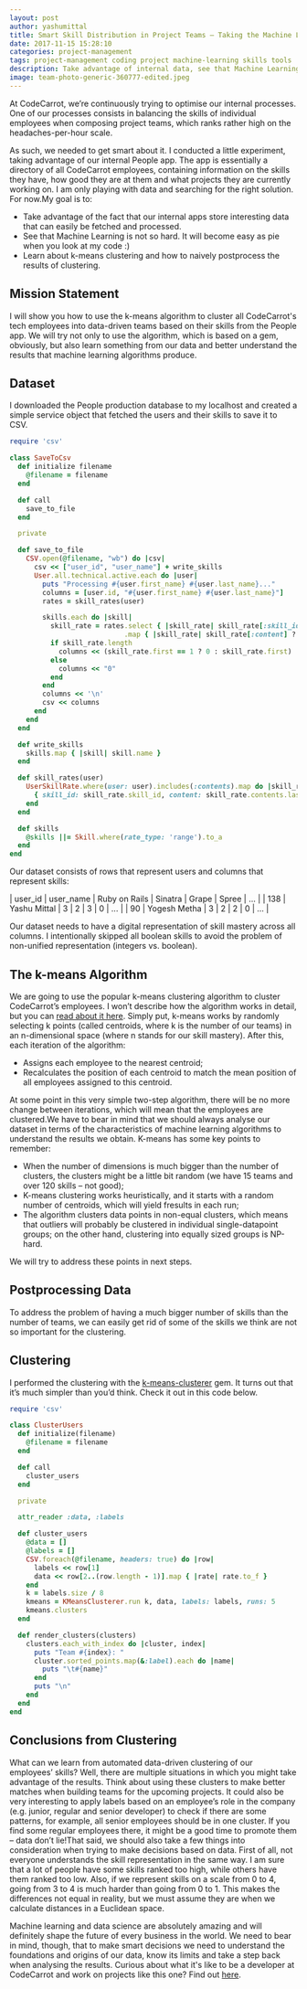 ```yaml
---
layout: post
author: yashumittal
title: Smart Skill Distribution in Project Teams – Taking the Machine Learning Approach
date: 2017-11-15 15:28:10
categories: project-management
tags: project-management coding project machine-learning skills tools
description: Take advantage of internal data, see that Machine Learning is not so hard, and learn about k-means clustering in this hands-on guide.
image: team-photo-generic-360777-edited.jpeg
---
```


At CodeCarrot, we’re continuously trying to optimise our internal processes. One of our processes consists in balancing the skills of individual employees when composing project teams, which ranks rather high on the headaches-per-hour scale.

As such, we needed to get smart about it. I conducted a little experiment, taking advantage of our internal People app. The app is essentially a directory of all CodeCarrot employees, containing information on the skills they have, how good they are at them and what projects they are currently working on. I am only playing with data and searching for the right solution. For now.My goal is to:

* Take advantage of the fact that our internal apps store interesting data that can easily be fetched and processed.
* See that Machine Learning is not so hard. It will become easy as pie when you look at my code :)
* Learn about k-means clustering and how to naively postprocess the results of clustering.

## Mission Statement

I will show you how to use the k-means algorithm to cluster all CodeCarrot's tech employees into data-driven teams based on their skills from the People app. We will try not only to use the algorithm, which is based on a gem, obviously, but also learn something from our data and better understand the results that machine learning algorithms produce.

## Dataset

I downloaded the People production database to my localhost and created a simple service object that fetched the users and their skills to save it to CSV.


```rb
require 'csv'

class SaveToCsv
  def initialize filename
    @filename = filename
  end

  def call
    save_to_file
  end

  private

  def save_to_file
    CSV.open(@filename, "wb") do |csv|
      csv << ["user_id", "user_name"] + write_skills
      User.all.technical.active.each do |user|
        puts "Processing #{user.first_name} #{user.last_name}..."
        columns = [user.id, "#{user.first_name} #{user.last_name}"]
        rates = skill_rates(user)

        skills.each do |skill|
          skill_rate = rates.select { |skill_rate| skill_rate[:skill_id] == skill.id }
                            .map { |skill_rate| skill_rate[:content] ? skill_rate[:content].rate : 0 }
          if skill_rate.length
            columns << (skill_rate.first == 1 ? 0 : skill_rate.first)
          else
            columns << "0"
          end
        end
        columns << '\n'
        csv << columns
      end
    end
  end

  def write_skills
    skills.map { |skill| skill.name }
  end

  def skill_rates(user)
    UserSkillRate.where(user: user).includes(:contents).map do |skill_rate|
      { skill_id: skill_rate.skill_id, content: skill_rate.contents.last }
    end
  end

  def skills
    @skills ||= Skill.where(rate_type: 'range').to_a
  end
end
```

Our dataset consists of rows that represent users and columns that represent skills:


| user_id | user_name | Ruby on Rails | Sinatra | Grape | Spree | ... |
| 138 | Yashu Mittal | 3 | 2 | 3 | 0 | ... |
| 90 | Yogesh Metha | 3 | 2 | 2 | 0 | ... |

Our dataset needs to have a digital representation of skill mastery across all columns. I intentionally skipped all boolean skills to avoid the problem of non-unified representation (integers vs. boolean).

## The k-means Algorithm

We are going to use the popular k-means clustering algorithm to cluster CodeCarrot’s employees. I won’t describe how the algorithm works in detail, but you can [read about it here](//en.wikipedia.org/wiki/K-means_clustering). Simply put, k-means works by randomly selecting k points (called centroids, where k is the number of our teams) in an n-dimensional space (where n stands for our skill mastery). After this, each iteration of the algorithm:

* Assigns each employee to the nearest centroid;
* Recalculates the position of each centroid to match the mean position of all employees assigned to this centroid.

At some point in this very simple two-step algorithm, there will be no more change between iterations, which will mean that the employees are clustered.We have to bear in mind that we should always analyse our dataset in terms of the characteristics of machine learning algorithms to understand the results we obtain. K-means has some key points to remember:

* When the number of dimensions is much bigger than the number of clusters, the clusters might be a little bit random (we have 15 teams and over 120 skills – not good);
* K-means clustering works heuristically, and it starts with a random number of centroids, which will yield fresults in each run;
* The algorithm clusters data points in non-equal clusters, which means that outliers will probably be clustered in individual single-datapoint groups; on the other hand, clustering into equally sized groups is NP-hard.

We will try to address these points in next steps.

## Postprocessing Data

To address the problem of having a much bigger number of skills than the number of teams, we can easily get rid of some of the skills we think are not so important for the clustering.

## Clustering

I performed the clustering with the [k-means-clusterer](//github.com/gbuesing/kmeans-clusterer) gem. It turns out that it’s much simpler than you’d think. Check it out in this code below.

```rb
require 'csv'

class ClusterUsers
  def initialize(filename)
    @filename = filename
  end

  def call
    cluster_users    
  end

  private

  attr_reader :data, :labels

  def cluster_users
    @data = []
    @labels = []
    CSV.foreach(@filename, headers: true) do |row|
      labels << row[1]
      data << row[2..(row.length - 1)].map { |rate| rate.to_f }
    end
    k = labels.size / 8
    kmeans = KMeansClusterer.run k, data, labels: labels, runs: 5
    kmeans.clusters
  end

  def render_clusters(clusters)
    clusters.each_with_index do |cluster, index|
      puts "Team #{index}: "
      cluster.sorted_points.map(&:label).each do |name|
        puts "\t#{name}"
      end
      puts "\n"
    end
  end
end
```

## Conclusions from Clustering

What can we learn from automated data-driven clustering of our employees’ skills? Well, there are multiple situations in which you might take advantage of the results. Think about using these clusters to make better matches when building teams for the upcoming projects. It could also be very interesting to apply labels based on an employee’s role in the company (e.g. junior, regular and senior developer) to check if there are some patterns, for example, all senior employees should be in one cluster. If you find some regular employees there, it might be a good time to promote them – data don’t lie!That said, we should also take a few things into consideration when trying to make decisions based on data. First of all, not everyone understands the skill representation in the same way. I am sure that a lot of people have some skills ranked too high, while others have them ranked too low. Also, if we represent skills on a scale from 0 to 4, going from 3 to 4 is much harder than going from 0 to 1. This makes the differences not equal in reality, but we must assume they are when we calculate distances in a Euclidean space.

Machine learning and data science are absolutely amazing and will definitely shape the future of every business in the world. We need to bear in mind, though, that to make smart decisions we need to understand the foundations and origins of our data, know its limits and take a step back when analysing the results. Curious about what it's like to be a developer at CodeCarrot and work on projects like this one? Find out [here](/recruitment-infopack-for-developers).